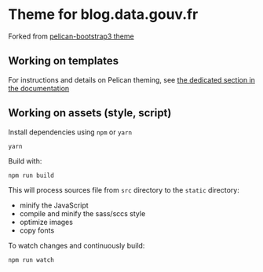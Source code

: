 # Theme for blog.data.gouv.fr

Forked from [pelican-bootstrap3 theme](https://github.com/getpelican/pelican-themes/tree/master/pelican-bootstrap3)

## Working on templates

For instructions and details on Pelican theming,
see [the dedicated section in the documentation](http://docs.getpelican.com/en/3.7.1/themes.html)

## Working on assets (style, script)

Install dependencies using `npm` or `yarn`

```shell
yarn
```

Build with:

```shell
npm run build
```

This will process sources file from `src` directory to the `static` directory:

- minify the JavaScript
- compile and minify the sass/sccs style
- optimize images
- copy fonts

To watch changes and continuously build:

```shell
npm run watch
```
